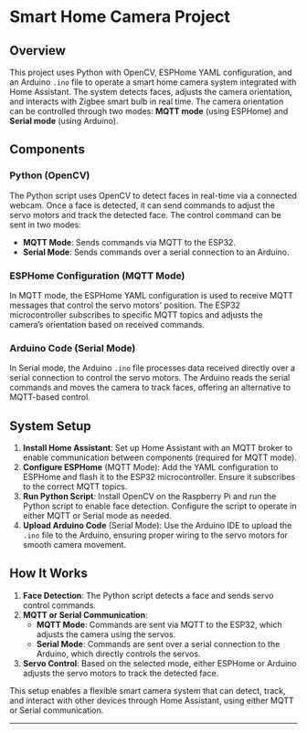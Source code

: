 # Smart Home Camera Project

## Overview
This project uses Python with OpenCV, ESPHome YAML configuration, and an Arduino `.ino` file to operate a smart home camera system integrated with Home Assistant. The system detects faces, adjusts the camera orientation, and interacts with Zigbee smart bulb in real time. The camera orientation can be controlled through two modes: **MQTT mode** (using ESPHome) and **Serial mode** (using Arduino).

## Components

### Python (OpenCV)
The Python script uses OpenCV to detect faces in real-time via a connected webcam. Once a face is detected, it can send commands to adjust the servo motors and track the detected face. The control command can be sent in two modes:
   - **MQTT Mode**: Sends commands via MQTT to the ESP32.
   - **Serial Mode**: Sends commands over a serial connection to an Arduino.

### ESPHome Configuration (MQTT Mode)
In MQTT mode, the ESPHome YAML configuration is used to receive MQTT messages that control the servo motors' position. The ESP32 microcontroller subscribes to specific MQTT topics and adjusts the camera’s orientation based on received commands.

### Arduino Code (Serial Mode)
In Serial mode, the Arduino `.ino` file processes data received directly over a serial connection to control the servo motors. The Arduino reads the serial commands and moves the camera to track faces, offering an alternative to MQTT-based control.

## System Setup

1. **Install Home Assistant**: Set up Home Assistant with an MQTT broker to enable communication between components (required for MQTT mode).
2. **Configure ESPHome** (MQTT Mode): Add the YAML configuration to ESPHome and flash it to the ESP32 microcontroller. Ensure it subscribes to the correct MQTT topics.
3. **Run Python Script**: Install OpenCV on the Raspberry Pi and run the Python script to enable face detection. Configure the script to operate in either MQTT or Serial mode as needed.
4. **Upload Arduino Code** (Serial Mode): Use the Arduino IDE to upload the `.ino` file to the Arduino, ensuring proper wiring to the servo motors for smooth camera movement.

## How It Works
1. **Face Detection**: The Python script detects a face and sends servo control commands.
2. **MQTT or Serial Communication**:
   - **MQTT Mode**: Commands are sent via MQTT to the ESP32, which adjusts the camera using the servos.
   - **Serial Mode**: Commands are sent over a serial connection to the Arduino, which directly controls the servos.
3. **Servo Control**: Based on the selected mode, either ESPHome or Arduino adjusts the servo motors to track the detected face.

This setup enables a flexible smart camera system that can detect, track, and interact with other devices through Home Assistant, using either MQTT or Serial communication.

---
